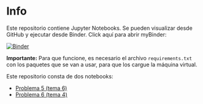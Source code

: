 # Info

Este repositorio contiene Jupyter Notebooks. Se pueden visualizar desde GitHub y ejecutar desde Binder. Click aquí para abrir myBinder: 

[![Binder](https://mybinder.org/badge_logo.svg)](https://mybinder.org/v2/gh/navasmontilla/jupyter-rmat/master?filepath=indice.ipynb)

**Importante:** Para que funcione, es necesario el archivo ```requirements.txt``` con los paquetes que se van a usar, para que los cargue la máquina virtual.

Este repositorio consta de dos notebooks:
- [Problema 5 (tema 6)](notebooks/P5.ipynb) 
- [Problema 6 (tema 4)](notebooks/P6.ipynb) 


